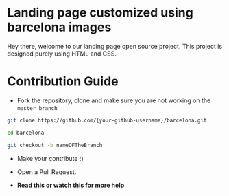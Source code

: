 # Landing page customized using barcelona images

Hey there, welcome to our landing page open source project. This project is designed purely using HTML and CSS.

# Contribution Guide

- Fork the repository, clone and make sure you are not working on the `master branch`

```bash
git clone https://github.com/{your-github-username}/barcelona.git
```

```bash
cd barcelona
```

```bash
git checkout -b nameOFTheBranch
```

- Make your contribute :)

- Open a Pull Request.

- **Read [this](https://help.github.com/en/articles/creating-a-pull-request-from-a-fork) or watch [this](https://www.youtube.com/watch?v=G1I3HF4YWEw) for more help**
